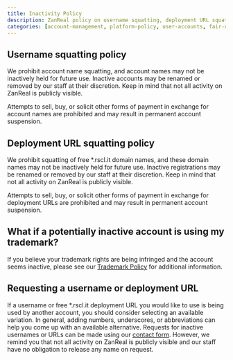 ```yaml
---
title: Inactivity Policy
description: ZanReal policy on username squatting, deployment URL squatting, and inactive account management
categories: [account-management, platform-policy, user-accounts, fair-use, content-management]
---
```


## Username squatting policy

We prohibit account name squatting, and account names may not be inactively held for future use. Inactive accounts may be renamed or removed by our staff at their discretion. Keep in mind that not all activity on ZanReal is publicly visible.

Attempts to sell, buy, or solicit other forms of payment in exchange for account names are prohibited and may result in permanent account suspension.

## Deployment URL squatting policy

We prohibit squatting of free *.rscl.it domain names, and these domain names may not be inactively held for future use. Inactive registrations may be renamed or removed by our staff at their discretion. Keep in mind that not all activity on ZanReal is publicly visible.

Attempts to sell, buy, or solicit other forms of payment in exchange for deployment URLs are prohibited and may result in permanent account suspension.

## What if a potentially inactive account is using my trademark?

If you believe your trademark rights are being infringed and the account seems inactive, please see our [Trademark Policy](/legal/trademark) for additional information.

## Requesting a username or deployment URL

If a username or free *.rscl.it deployment URL you would like to use is being used by another account, you should consider selecting an available variation. In general, adding numbers, underscores, or abbreviations can help you come up with an available alternative. Requests for inactive usernames or URLs can be made using our [contact form](/support). However, we remind you that not all activity on ZanReal is publicly visible and our staff have no obligation to release any name on request.
